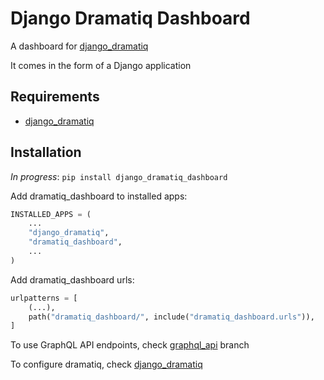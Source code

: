 # Django Dramatiq Dashboard
A dashboard for [django_dramatiq]

It comes in the form of a Django application

## Requirements
* [django_dramatiq]

## Installation
*In progress*: ```pip install django_dramatiq_dashboard ```

Add dramatiq_dashboard to installed apps:
```python
INSTALLED_APPS = (
    ...
    "django_dramatiq",
    "dramatiq_dashboard",
    ...
)
```
Add dramatiq_dashboard urls:
```python
urlpatterns = [
    (...),
    path("dramatiq_dashboard/", include("dramatiq_dashboard.urls")),
]
```

To use GraphQL API endpoints, check [graphql_api] branch 

To configure dramatiq, check [django_dramatiq]


[django_dramatiq]: https://github.com/Bogdanp/django_dramatiq
[graphql_api]: https://gitlab.com/99q/django-dramatiq-dashboard/-/tree/graphql_api
